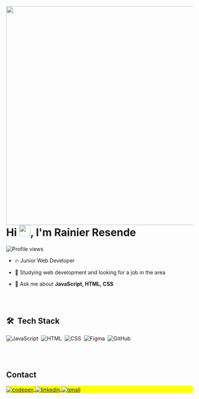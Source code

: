 <img align="right" height="590em" src="https://raw.githubusercontent.com/gist/RainierResende/5cce2af0d4af7ae36e3a871b271df621/raw/b435337df5cfa86bfb11c4a0f9f2d430f5a2486f/githubcard.svg"/>

<h1 align="left">Hi <img src="https://gist.github.com/arunprakashpj/48aa20057048b46c6f9ba9d114a8b76f/raw/69a9d496f651091a509ea8d9913c4aef5c419afb/Hi.gif" height="30px">, I'm Rainier Resende</h1>

<p align="left"> <img src="https://komarev.com/ghpvc/?username=rainierresende&color=yellow" alt="Profile views" /> </p>

- 🔥 Junior Web Developer 

- 🌱 Studying web development and looking for a job in the area

- 💬 Ask me about **JavaScript, HTML, CSS**

<!-- - 👨‍💻 More at [rainierresende.dev](https://rainierresende.dev) -->

<br><br>

## 🛠 &nbsp;Tech Stack

![JavaScript](https://img.shields.io/badge/-JavaScript-05122A?style=flat&logo=javascript)&nbsp;
![HTML](https://img.shields.io/badge/-HTML-05122A?style=flat&logo=HTML5)&nbsp;
![CSS](https://img.shields.io/badge/-CSS-05122A?style=flat&logo=CSS3&logoColor=1572B6)&nbsp;
![Figma](https://img.shields.io/badge/-Figma-05122A?style=flat&logo=figma)&nbsp;
![GitHub](https://img.shields.io/badge/-GitHub-05122A?style=flat&logo=github)&nbsp;
<!--![Node.js](https://img.shields.io/badge/-Node.js-05122A?style=flat&logo=node.js)&nbsp;
![React](https://img.shields.io/badge/-React-05122A?style=flat&logo=react)&nbsp;
![Git](https://img.shields.io/badge/-Git-05122A?style=flat&logo=git)&nbsp;
![Markdown](https://img.shields.io/badge/-Markdown-05122A?style=flat&logo=markdown)&nbsp;
![Visual Studio Code](https://img.shields.io/badge/-Visual%20Studio%20Code-05122A?style=flat&logo=visual-studio-code&logoColor=007ACC)&nbsp;
![PostgreSQL](https://img.shields.io/badge/-PostgreSQL-05122A?style=flat&logo=postgresql)&nbsp;
![SQLite](https://img.shields.io/badge/-SQLite-05122A?style=flat&logo=sqlite)&nbsp;-->

<br><br>
<!--
## ⚙️ &nbsp;GitHub Analytics

<p align="left">
<img width="530em" src="https://github-readme-stats.vercel.app/api?username=rainierresende&show_icons=true&theme=vision-friendly-dark" alt="rainierresende's stats"/>
<img width="530em" src="https://github-readme-stats.vercel.app/api/top-langs/?username=rainierresende&layout=compact&theme=vision-friendly-dark" alt="rainierresende's most languages"/>
</p>

<br><br>
-->
## Contact

<p align="left" style="background:yellow">
<a href="https://codepen.io/rainierresende" target="_blank">
  <img align="center" src="https://img.shields.io/badge/-RainierResende-05122A?style=flat&logo=codepen" alt="codepen"/>
</a>
<a href="https://linkedin.com/in/rainier-resende-souza-819152164/" target="_blank">
  <img align="center" src="https://img.shields.io/badge/-RainierResende-05122A?style=flat&logo=linkedin" alt="linkedin"/>
</a>
<a href="mailto:rainiersouza94@gmail.com" target="_blank">
  <img align="center" src="https://img.shields.io/badge/-RainierResende-05122A?style=flat&logo=gmail" alt="gmail"/>
</a>
<!--<a href="https://twitter.com/rainierresende" target="_blank">
  <img align="center" src="https://img.shields.io/badge/-rainierresende-05122A?style=flat&logo=twitter" alt="twitter"/>  
</a>
<a href="https://instagram.com/rainierresende" target="_blank">
 <img align="center" src="https://img.shields.io/badge/-rainierresende-05122A?style=flat&logo=instagram" alt="instagram"/>
</a>
<a href="https://youtube.com/rainierresende" target="_blank">
 <img align="center" src="https://img.shields.io/badge/-rainierresende-05122A?style=flat&logo=youtube" alt="youtube"/>
</a>-->
</p>

<!--

<img width="490em" src="https://github-readme-twitter-gazf.vercel.app/api?id=rainierresende&layout=wide&show_reply=off&show_retweet=off" />


**RainierResende/RainierResende** is a ✨ _special_ ✨ repository because its `README.md` (this file) appears on your GitHub profile.

Here are some ideas to get you started:

- 🔭 I’m currently working on ...
- 🌱 I’m currently learning ...
- 👯 I’m looking to collaborate on ...
- 🤔 I’m looking for help with ...
- 💬 Ask me about ...
- 📫 How to reach me: ...
- 😄 Pronouns: ...
- ⚡ Fun fact: ...
-->
